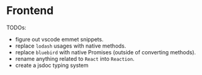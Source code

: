 # Frontend

TODOs: 
- figure out vscode emmet snippets.
- replace `lodash` usages with native methods.
- replace `bluebird` with native Promises (outside of converting methods).
- rename anything related to `React` into `Reaction`.
- create a jsdoc typing system